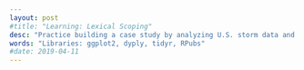 ```yaml
---
layout: post
#title: "Learning: Lexical Scoping"
desc: "Practice building a case study by analyzing U.S. storm data and visualizing using <b>ggplot2</b>. Will leave site to open link to RPubs."
words: "Libraries: ggplot2, dyply, tidyr, RPubs"
#date: 2019-04-11
---
```

<meta http-equiv="refresh" content="0; URL='http://rpubs.com/lizthree/assignment-storm-data'" />
